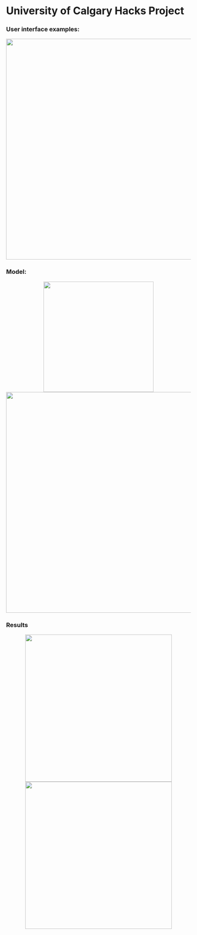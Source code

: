 # University of Calgary Hacks Project

### User interface examples:

<p align="center">
<img src="https://github.com/CalgaryHacks-Project/CalgaryHacks-project/blob/main/docs/ui.PNG?raw=true" width=600>
</p>

### Model:

<p align="center">
<img src="https://github.com/CalgaryHacks-Project/CalgaryHacks-project/blob/main/docs/model_plot.png?raw=true" width=300>
<img src="https://github.com/CalgaryHacks-Project/CalgaryHacks-project/blob/main/docs/train.PNG?raw=true" width=600>
</p>

### Results

<p align="center">
<img src="https://github.com/CalgaryHacks-Project/CalgaryHacks-project/blob/main/docs/result1.PNG?raw=true" width=400>
<img src="https://github.com/CalgaryHacks-Project/CalgaryHacks-project/blob/main/docs/result2.PNG?raw=true" width=400>
</p>
